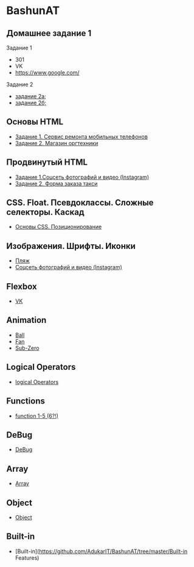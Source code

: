 # BashunAT

## Домашнее задание 1

Задание 1
* 301
* VK
* https://www.google.com/

Задание 2
* [задание 2а;](https://jsfiddle.net/GnorrBreed/eby3uad4/5/)
* [задание 2б;](https://jsfiddle.net/GnorrBreed/eby3uad4/4/)

## Основы HTML

* [Задание 1. Сервис ремонта мобильных телефонов](https://github.com/AdukarIT/BashunAT/tree/master/Basic%20HTML/repair%20service)
* [Задание 2. Магазин оргтехники](https://github.com/AdukarIT/BashunAT/tree/master/Basic%20HTML/store)

## Продвинутый HTML

* [Задание 1.Соцсеть фотографий и видео (Instagram)](https://github.com/AdukarIT/BashunAT/tree/master/advanced%20HTML/Instagram)
* [Задание 2. Форма заказа такси](https://github.com/AdukarIT/BashunAT/tree/master/advanced%20HTML/taxi)



## CSS. Float. Псевдоклассы. Сложные селекторы. Каскад

* [Основы CSS. Позиционирование](https://github.com/AdukarIT/BashunAT/tree/master/css%20basics.%20positioning/store)


## Изображения. Шрифты. Иконки

* [Пляж](https://github.com/AdukarIT/BashunAT/tree/master/css.style/beach)
* [Соцсеть фотографий и видео (Instagram)](https://github.com/AdukarIT/BashunAT/tree/master/css.style/instagram)


## Flexbox

* [VK](https://github.com/AdukarIT/BashunAT/tree/master/flexbox)

## Animation

* [Ball](https://github.com/AdukarIT/BashunAT/tree/master/animation/ball)
* [Fan](https://github.com/AdukarIT/BashunAT/tree/master/animation/fan)
* [Sub-Zero](https://github.com/AdukarIT/BashunAT/tree/master/animation/sub-zero)


## Logical Operators

* [logical Operators](https://github.com/AdukarIT/BashunAT/tree/master/logical%20operators)


## Functions

* [function 1-5 (6?!)](https://github.com/AdukarIT/BashunAT/tree/master/functions)

## DeBug

* [DeBug](https://github.com/AdukarIT/BashunAT/tree/master/debug)

## Array

* [Array](https://github.com/AdukarIT/BashunAT/tree/master/arrays)


## Object

* [Object](https://github.com/AdukarIT/BashunAT/tree/master/object)

## Built-in

* [Built-in](https://github.com/AdukarIT/BashunAT/tree/master/Built-in Features)